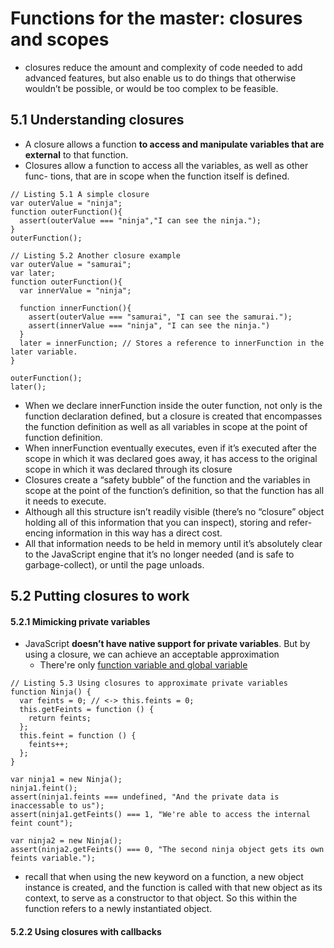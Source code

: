# Functions for the master: closures and scopes
* closures reduce the amount and complexity of code needed to add advanced features, but also enable us to do things that otherwise wouldn’t be possible, or would be too complex to be feasible.

## 5.1 Understanding closures
* A closure allows a function **to access and manipulate variables that are external** to that function.
* Closures allow a function to access all the variables, as well as other func- tions, that are in scope when the function itself is defined.
```
// Listing 5.1 A simple closure
var outerValue = "ninja";
function outerFunction(){
  assert(outerValue === "ninja","I can see the ninja.");
}
outerFunction();
```

```
// Listing 5.2 Another closure example
var outerValue = "samurai";
var later;
function outerFunction(){
  var innerValue = "ninja";
  
  function innerFunction(){
    assert(outerValue === "samurai", "I can see the samurai.");
    assert(innerValue === "ninja", "I can see the ninja.")
  }
  later = innerFunction; // Stores a reference to innerFunction in the later variable.
}

outerFunction();
later();
```
* When we declare innerFunction inside the outer function, not only is the function declaration defined, but a closure is created that encompasses the function definition as well as all variables in scope at the point of function definition. 
* When innerFunction eventually executes, even if it’s executed after the scope in which it was declared goes away, it has access to the original scope in which it was declared through its closure
* Closures create a “safety bubble” of the function and the variables in scope at the point of the function’s definition, so that the function has all it needs to execute.
* Although all this structure isn’t readily visible (there’s no “closure” object holding all of this information that you can inspect), storing and refer- encing information in this way has a direct cost.
* All that information needs to be held in memory until it’s absolutely clear to the JavaScript engine that it’s no longer needed (and is safe to garbage-collect), or until the page unloads.

## 5.2 Putting closures to work
#### 5.2.1 Mimicking private variables
* JavaScript **doesn’t have native support for private variables**. But by using a closure, we can achieve an acceptable approximation
  * There're only [function variable and global variable](https://www.w3schools.com/js/js_scope.asp)
```
// Listing 5.3 Using closures to approximate private variables
function Ninja() {
  var feints = 0; // <-> this.feints = 0;
  this.getFeints = function () {
    return feints;
  };
  this.feint = function () {
    feints++;
  };
}

var ninja1 = new Ninja();
ninja1.feint();
assert(ninja1.feints === undefined, "And the private data is inaccessable to us");
assert(ninja1.getFeints() === 1, "We're able to access the internal feint count");

var ninja2 = new Ninja();
assert(ninja2.getFeints() === 0, "The second ninja object gets its own feints variable.");
```
* recall that when using the new keyword on a function, a new object instance is created, and the function is called with that new object as its context, to serve as a constructor to that object. So this within the function refers to a newly instantiated object.

#### 5.2.2 Using closures with callbacks


##
####
######

##
####
######

##
####
######

##
####
######
